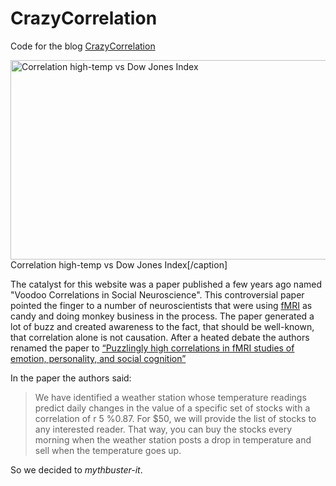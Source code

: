 # CrazyCorrelation

Code for the blog [CrazyCorrelation](http://crazycorrelation.com)

<a href="http://www.crazycorrelation.com/wp-content/uploads/2015/01/crazy_us.png"><img class="size-large wp-image-16" src="http://www.crazycorrelation.com/wp-content/uploads/2015/01/crazy_us-1024x491.png" alt="Correlation  high-temp vs Dow Jones Index" width="665" height="319" /></a> Correlation high-temp vs Dow Jones Index[/caption]

The catalyst for this website was a paper published a few years ago named "Voodoo Correlations in Social Neuroscience". This controversial paper pointed the finger to a number of neuroscientists that were using <a href="http://en.wikipedia.org/wiki/Functional_magnetic_resonance_imaging" target="_blank">fMRI</a> as candy and doing monkey business in the process. The paper generated a lot of buzz and created awareness to the fact, that should be well-known, that correlation alone is not causation. After a heated debate the authors renamed the paper to <a href="http://www.edvul.com/pdf/VulHarrisWinkielmanPashler-PPS-2009.pdf">“Puzzlingly high correlations in fMRI studies of emotion, personality, and social cognition”</a>

In the paper the authors said:
<blockquote>We have identified a weather station whose temperature readings predict daily changes in the value of a specific set of stocks with a correlation of r 5 %0.87. For $50, we will provide the list of stocks to any interested reader. That way, you can buy the stocks every morning when the weather station posts a drop in temperature and sell when the temperature goes up.</blockquote>
So we decided to <em>mythbuster-it</em>.
